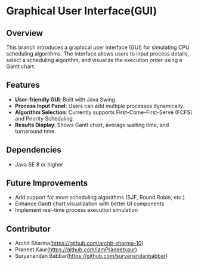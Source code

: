 # Graphical User Interface(GUI)

## Overview
This branch introduces a graphical user interface (GUI) for simulating CPU scheduling algorithms. The interface allows users to input process details, select a scheduling algorithm, and visualize the execution order using a Gantt chart.

## Features
- **User-friendly GUI**: Built with Java Swing.
- **Process Input Panel**: Users can add multiple processes dynamically.
- **Algorithm Selection**: Currently supports First-Come-First-Serve (FCFS) and Priority Scheduling.
- **Results Display**: Shows Gantt chart, average waiting time, and turnaround time.

## Dependencies
- Java SE 8 or higher

## Future Improvements
- Add support for more scheduling algorithms (SJF, Round Robin, etc.)
- Enhance Gantt chart visualization with better UI components
- Implement real-time process execution simulation

##  Contributor
- Archit Sharma(https://github.com/archit-sharma-10)
- Praneet Kaur(https://github.com/iamPraneetkaur)
- Suryanandan Babbar(https://github.com/suryanandanbabbar)
